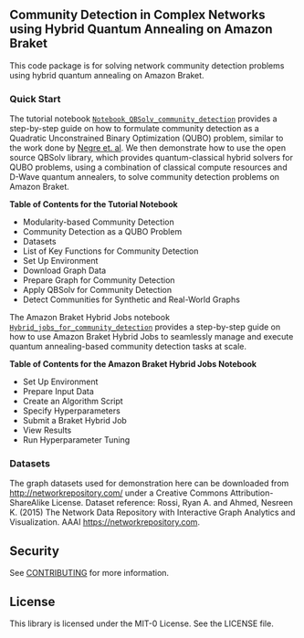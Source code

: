## Community Detection in Complex Networks using Hybrid Quantum Annealing on Amazon Braket

This code package is for solving network community detection problems using hybrid quantum annealing on Amazon Braket. 

### Quick Start

The tutorial notebook [`Notebook_QBSolv_community_detection`](Notebook_QBSolv_community_detection.ipynb) provides a step-by-step guide on how to formulate community detection as a Quadratic Unconstrained Binary Optimization (QUBO) problem, similar to the work done by [Negre et. al](https://journals.plos.org/plosone/article?id=10.1371/journal.pone.0227538). We then demonstrate how to use the open source QBSolv library, which provides quantum-classical hybrid solvers for QUBO problems, using a combination of classical compute resources and D-Wave quantum annealers, to solve community detection problems on Amazon Braket.

**Table of Contents for the Tutorial Notebook**
* Modularity-based Community Detection
* Community Detection as a QUBO Problem
* Datasets
* List of Key Functions for Community Detection
* Set Up Environment
* Download Graph Data
* Prepare Graph for Community Detection
* Apply QBSolv for Community Detection
* Detect Communities for Synthetic and Real-World Graphs

The Amazon Braket Hybrid Jobs notebook [`Hybrid_jobs_for_community_detection`](Hybrid_jobs_for_community_detection.ipynb) provides a step-by-step guide on how to use Amazon Braket Hybrid Jobs to seamlessly manage and execute quantum annealing-based community detection tasks at scale. 

**Table of Contents for the Amazon Braket Hybrid Jobs Notebook**
* Set Up Environment
* Prepare Input Data
* Create an Algorithm Script
* Specify Hyperparameters
* Submit a Braket Hybrid Job
* View Results
* Run Hyperparameter Tuning


### Datasets

The graph datasets used for demonstration here can be downloaded from http://networkrepository.com/ under a Creative Commons Attribution-ShareAlike License. Dataset reference: Rossi, Ryan A.  and Ahmed, Nesreen K. (2015) The Network Data Repository with Interactive Graph Analytics and Visualization. AAAI https://networkrepository.com.


## Security

See [CONTRIBUTING](CONTRIBUTING.md#security-issue-notifications) for more information.

## License

This library is licensed under the MIT-0 License. See the LICENSE file.

